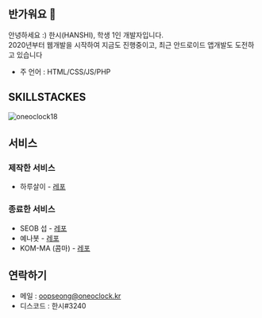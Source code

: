 ## 반가워요 👋
안녕하세요 :)
한시(HANSHI), 학생 1인 개발자입니다.<br>
2020년부터 웹개발을 시작하여 지금도 진행중이고, 최근 안드로이드 앱개발도 도전하고 있습니다
- 주 언어 : HTML/CSS/JS/PHP

## SKILLSTACKES
<p><img align="center" src="https://github-readme-stats.vercel.app/api/top-langs?username=oopseong&show_icons=true&locale=en&layout=compact" alt="oneoclock18" /></p>

## 서비스
### 제작한 서비스
* 하루살이 - <a href="https://github.com/oopseong/harusal2">레포</a>

### 종료한 서비스
* SEOB 섭 - <a href="https://github.com/oopseong/SEOBOpenSource">레포</a>
* 예나봇 - <a href="https://github.com/oopseong/discord-yenabot">레포</a>
* KOM-MA (콤마) - <a href="https://github.com/oopseong/kom-ma-site">레포</a>

## 연락하기
* 메일 : <a href="mailto:oopseong@oneoclock.kr">oopseong@oneoclock.kr</a>
* 디스코드 : 한시#3240
